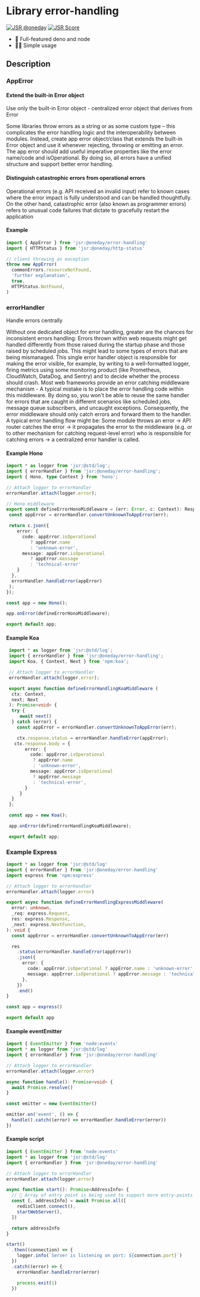 # Library error-handling

[![JSR @oneday](https://jsr.io/badges/@oneday/error-handling)](https://jsr.io/@oneday/error-handling)
[![JSR Score](https://jsr.io/badges/@oneday/error-handling/score)](https://jsr.io/@oneday/error-handling)

- 🚀 Full-featured deno and node
- 🏄‍♀️ Simple usage

## Description

### AppError

#### Extend the built-in Error object

Use only the built-in Error object - centralized error object that derives from Error

Some libraries throw errors as a string or as some custom type – this complicates the error handling logic and the interoperability between modules.
Instead, create app error object/class that extends the built-in Error object and use it whenever rejecting, throwing or emitting an error.
The app error should add useful imperative properties like the error name/code and isOperational.
By doing so, all errors have a unified structure and support better error handling.

#### Distinguish catastrophic errors from operational errors

Operational errors (e.g. API received an invalid input) refer to known cases where the error impact is fully understood and can be handled thoughtfully.
On the other hand, catastrophic error (also known as programmer errors) refers to unusual code failures that dictate to gracefully restart the application

#### Example

```typescript ignore
import { AppError } from 'jsr:@oneday/error-handling'
import { HTTPStatus } from 'jsr:@oneday/http-status'

// client throwing an exception
throw new AppError(
  commonErrors.resourceNotFound,
  'further explanation',
  true,
  HTTPStatus.NotFound,
)
```

### errorHandler

Handle errors centrally

Without one dedicated object for error handling, greater are the chances for inconsistent errors handling:
Errors thrown within web requests might get handled differently from those raised during the startup phase and those raised by scheduled jobs.
This might lead to some types of errors that are being mismanaged.
This single error handler object is responsible for making the error visible,
for example, by writing to a well-formatted logger, firing metrics using some monitoring product (like Prometheus, CloudWatch, DataDog, and Sentry)
and to decide whether the process should crash.
Most web frameworks provide an error catching middleware mechanism - A typical mistake is to place the error handling code within this middleware.
By doing so, you won't be able to reuse the same handler for errors that are caught in different scenarios like scheduled jobs, message queue subscribers, and uncaught exceptions.
Consequently, the error middleware should only catch errors and forward them to the handler.
A typical error handling flow might be: Some module throws an error -> API router catches the error -> it propagates the error to the middleware (e.g. or to other mechanism for catching request-level error) who is responsible for catching errors -> a centralized error handler is called.

#### Example Hono

```typescript ignore
import * as logger from 'jsr:@std/log';
import { errorHandler } from 'jsr:@oneday/error-handling';
import { Hono, type Context } from 'hono';

// Attach logger to errorHandler
errorHandler.attach(logger.error);

// Hono middleware
export const defineErrorHonoMiddleware = (err: Error, c: Context): Response => {
 const appError = errorHandler.convertUnknownToAppError(err);

 return c.json({
    error: {
      code: appError.isOperational
         ? appError.name
         : 'unknown-error',
      message: appError.isOperational
         ? appError.message
         : 'technical-error'
    }
  },
  errorHandler.handleError(appError)
 );
});

const app = new Hono();

app.onError(defineErrorHonoMiddleware);

export default app;
```

#### Example Koa

```typescript ignore
 import * as logger from 'jsr:@std/log';
 import { errorHandler } from 'jsr:@oneday/error-handling';
 import Koa, { Context, Next } from 'npm:koa';

 // Attach logger to errorHandler
 errorHandler.attach(logger.error);

 export async function defineErrorHandlingKoaMiddleware (
  ctx: Context,
  next; Next
 ): Promise<void> {
  try {
     await next()
  } catch (error) {
    const appError = errorHandler.convertUnknownToAppError(err);

    ctx.response.status = errorHandler.handleError(appError);
   ctx.response.body = {
       error: {
         code: appError.isOperational
          ? appError.name
          : 'unknown-error',
         message: appError.isOperational
          ? appError.message
          : 'technical-error',
       }
     }
  }
 };

 const app = new Koa();

 app.onError(defineErrorHandlingKoaMiddleware);

 export default app;
```

### Example Express

```typescript ignore
import * as logger from 'jsr:@std/log'
import { errorHandler } from 'jsr:@oneday/error-handling'
import express from 'npm:express'

// Attach logger to errorHandler
errorHandler.attach(logger.error)

export async function defineErrorHandlingExpressMiddleware(
  error: unknown,
  _req: express.Request,
  res: express.Response,
  _next: express.NextFunction,
): void {
  const appError = errorHandler.convertUnknownToAppError(err)

  res
    .status(errorHandler.handleError(appError))
    .json({
      error: {
        code: appError.isOperational ? appError.name : 'unknown-error',
        message: appError.isOperational ? appError.message : 'technical-error',
      },
    })
    .end()
}

const app = express()

export default app
```

#### Example eventEmitter

```typescript ignore
import { EventEmitter } from 'node:events'
import * as logger from 'jsr:@std/log'
import { errorHandler } from 'jsr:@oneday/error-handling'

// Attach logger to errorHandler
errorHandler.attach(logger.error)

async function handle(): Promise<void> {
  await Promise.resolve()
}

const emitter = new EventEmitter()

emitter.on('event', () => {
  handle().catch((error) => errorHandler.handleError(error))
})
```

#### Example script

```typescript ignore
import { EventEmitter } from 'node:events'
import * as logger from 'jsr:@std/log'
import { errorHandler } from 'jsr:@oneday/error-handling'

// Attach logger to errorHandler
errorHandler.attach(logger.error)

async function start(): Promise<AddressInfo> {
  // 🦉 Array of entry point is being used to support more entry-points kinds like message queue, scheduled job,
  const [, addressInfo] = await Promise.all([
    redisClient.connect(),
    startWebServer(),
  ])

  return addressInfo
}

start()
  .then((connection) => {
    logger.info(`Server is listening on port: ${connection.port}`)
  })
  .catch((error) => {
    errorHandler.handleError(error)

    process.exit(1)
  })
```
